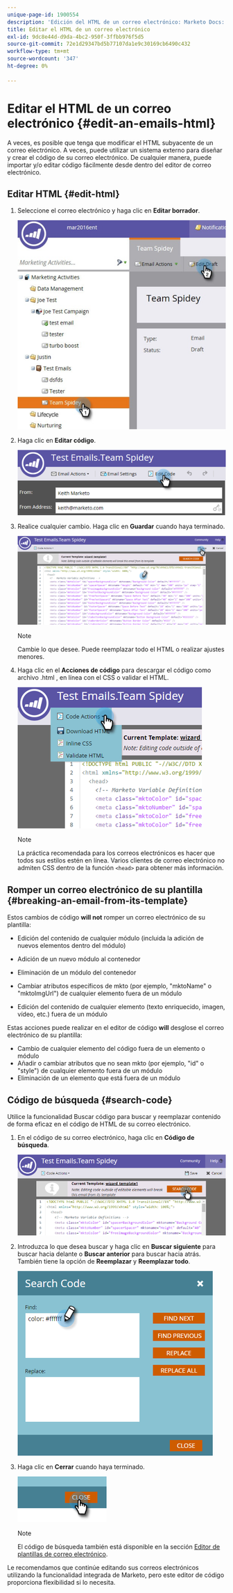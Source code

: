 ```yaml
---
unique-page-id: 1900554
description: 'Edición del HTML de un correo electrónico: Marketo Docs: Documentación del producto'
title: Editar el HTML de un correo electrónico
exl-id: 9dc8e44d-d9da-4bc2-950f-3ffbb976f5d5
source-git-commit: 72e1d29347bd5b77107da1e9c30169cb6490c432
workflow-type: tm+mt
source-wordcount: '347'
ht-degree: 0%

---
```


# Editar el HTML de un correo electrónico {#edit-an-emails-html}

A veces, es posible que tenga que modificar el HTML subyacente de un correo electrónico. A veces, puede utilizar un sistema externo para diseñar y crear el código de su correo electrónico. De cualquier manera, puede importar y/o editar código fácilmente desde dentro del editor de correo electrónico.

## Editar HTML {#edit-html}

1. Seleccione el correo electrónico y haga clic en **Editar borrador**.

   ![](assets/teamspidey.jpg)

1. Haga clic en **Editar código**.

   ![](assets/two-4.png)

1. Realice cualquier cambio. Haga clic en **Guardar** cuando haya terminado.

   ![](assets/three-3.png)

   >[!NOTE]
   >
   >Cambie lo que desee. Puede reemplazar todo el HTML o realizar ajustes menores.

1. Haga clic en el **Acciones de código** para descargar el código como archivo .html , en línea con el CSS o validar el HTML.

   ![](assets/four-2.png)

   >[!NOTE]
   >
   >La práctica recomendada para los correos electrónicos es hacer que todos sus estilos estén en línea. Varios clientes de correo electrónico no admiten CSS dentro de la función `<head>` para obtener más información.

## Romper un correo electrónico de su plantilla {#breaking-an-email-from-its-template}

Estos cambios de código **will not** romper un correo electrónico de su plantilla:

* Edición del contenido de cualquier módulo (incluida la adición de nuevos elementos dentro del módulo)
* Adición de un nuevo módulo al contenedor
* Eliminación de un módulo del contenedor

* Cambiar atributos específicos de mkto (por ejemplo, &quot;mktoName&quot; o &quot;mktoImgUrl&quot;) de cualquier elemento fuera de un módulo
* Edición del contenido de cualquier elemento (texto enriquecido, imagen, vídeo, etc.) fuera de un módulo

Estas acciones puede realizar en el editor de código **will** desglose el correo electrónico de su plantilla:

* Cambio de cualquier elemento del código fuera de un elemento o módulo
* Añadir o cambiar atributos que no sean mkto (por ejemplo, &quot;id&quot; o &quot;style&quot;) de cualquier elemento fuera de un módulo
* Eliminación de un elemento que está fuera de un módulo

## Código de búsqueda {#search-code}

Utilice la funcionalidad Buscar código para buscar y reemplazar contenido de forma eficaz en el código de HTML de su correo electrónico.

1. En el código de su correo electrónico, haga clic en **Código de búsqueda**.

   ![](assets/five-2.png)

1. Introduzca lo que desea buscar y haga clic en **Buscar siguiente** para buscar hacia delante o **Buscar anterior** para buscar hacia atrás. También tiene la opción de **Reemplazar** y **Reemplazar todo**.

   ![](assets/six-1.png)

1. Haga clic en **Cerrar** cuando haya terminado.

   ![](assets/seven.png)

   >[!NOTE]
   >
   >El código de búsqueda también está disponible en la sección [Editor de plantillas de correo electrónico](/help/marketo/product-docs/email-marketing/general/email-editor-2/create-an-email-template.md).

Le recomendamos que continúe editando sus correos electrónicos utilizando la funcionalidad integrada de Marketo, pero este editor de código proporciona flexibilidad si lo necesita.
